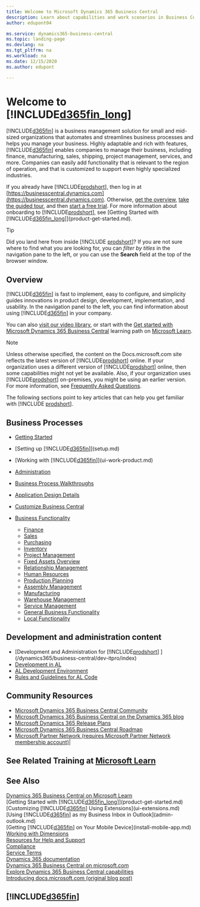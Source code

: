```yaml
---
title: Welcome to Microsoft Dynamics 365 Business Central
description: Learn about capabilities and work scenarios in Business Central, a business management solution for small and mid-sized organizations.
author: edupont04

ms.service: dynamics365-business-central
ms.topic: landing-page
ms.devlang: na
ms.tgt_pltfrm: na
ms.workload: na
ms.date: 12/15/2020
ms.author: edupont

---
```

# Welcome to [!INCLUDE[d365fin_long](includes/d365fin_long_md.md)]

[!INCLUDE[d365fin](includes/d365fin_md.md)] is a business management solution for small and mid-sized organizations that automates and streamlines business processes and helps you manage your business. Highly adaptable and rich with features, [!INCLUDE[d365fin](includes/d365fin_md.md)] enables companies to manage their business, including finance, manufacturing, sales, shipping, project management, services, and more. Companies can easily add functionality that is relevant to the region of operation, and that is customized to support even highly specialized industries.  

If you already have [!INCLUDE[prodshort](includes/prodshort.md)], then log in at [https://businesscentral.dynamics.com](https://businesscentral.dynamics.com). Otherwise, [get the overview](https://dynamics.microsoft.com/business-central/overview/),  [take the guided tour](https://dynamics.microsoft.com/en-us/guidedtour/dynamics/business-central/1/1), and then [start a free trial](https://go.microsoft.com/fwlink/?linkid=847861). For more information about onboarding to [!INCLUDE[prodshort](includes/prodshort.md)], see [Getting Started with [!INCLUDE[d365fin_long](includes/d365fin_long_md.md)]](product-get-started.md).  

> [!TIP]
> Did you land here from inside [!INCLUDE [prodshort](includes/prodshort.md)]? If you are not sure where to find what you are looking for, you can *filter by titles* in the navigation pane to the left, or you can use the **Search** field at the top of the browser window.

## Overview

[!INCLUDE[d365fin](includes/d365fin_md.md)] is fast to implement, easy to configure, and simplicity guides innovations in product design, development, implementation, and usability. In the navigation panel to the left, you can find information about using [!INCLUDE[d365fin](includes/d365fin_md.md)] in your company.  

You can also [visit our video library](across-videos.md), or start with the [Get started with Microsoft Dynamics 365 Business Central](/learn/paths/get-started-dynamics-365-business-central/) learning path on [Microsoft Learn](/learn/dynamics365/business-central?WT.mc_id=dyn365bc_landingpage-docs).  

> [!NOTE]
> Unless otherwise specified, the content on the Docs.microsoft.com site reflects the latest version of [!INCLUDE[prodshort](includes/prodshort.md)] online. If your organization uses a different version of [!INCLUDE[prodshort](includes/prodshort.md)] online, then some capabilities might not yet be available. Also, if your organization uses [!INCLUDE[prodshort](includes/prodshort.md)] on-premises, you might be using an earlier version. For more information, see [Frequently Asked Questions](across-faq.md).

The following sections point to key articles that can help you get familiar with [!INCLUDE [prodshort](includes/prodshort.md)].  

## Business Processes

- [Getting Started](product-get-started.md)
- [Setting up [!INCLUDE[d365fin](includes/d365fin_md.md)]](setup.md)
- [Working with [!INCLUDE[d365fin](includes/d365fin_md.md)]](ui-work-product.md)
- [Administration](admin-setup-and-administration.md)
- [Business Process Walkthroughs](walkthrough-business-process-walkthroughs.md)
- [Application Design Details](design-details-application-design.md)
- [Customize Business Central](ui-customizing-overview.md)
- [Business Functionality](across-business-functionality.md)

  - [Finance](finance.md)
  - [Sales](sales-manage-sales.md)
  - [Purchasing](purchasing-manage-purchasing.md)
  - [Inventory](inventory-manage-inventory.md)
  - [Project Management](projects-manage-projects.md)
  - [Fixed Assets Overview](fa-manage.md)
  - [Relationship Management](marketing-relationship-management.md)
  - [Human Resources](hr-manage-human-resources.md)
  - [Production Planning](production-planning.md)
  - [Assembly Management](assembly-assemble-items.md)
  - [Manufacturing](production-manage-manufacturing.md)
  - [Warehouse Management](warehouse-manage-warehouse.md)
  - [Service Management](service-service.md)
  - [General Business Functionality](ui-across-business-areas.md)
  - [Local Functionality](about-localization.md)

## Development and administration content

- [Development and Administration for [!INCLUDE[prodshort](includes/prodshort.md)] ](/dynamics365/business-central/dev-itpro/index)
- [Development in AL](/dynamics365/business-central/dev-itpro/developer/devenv-dev-overview)
- [AL Development Environment](/dynamics365/business-central/dev-itpro/developer/devenv-reference-overview)
- [Rules and Guidelines for AL Code](/dynamics365/business-central/dev-itpro/compliance/apptest-overview)

## Community Resources

- [Microsoft Dynamics 365 Business Central Community](https://community.dynamics.com/business)
- [Microsoft Dynamics 365 Business Central on the Dynamics 365 blog](https://cloudblogs.microsoft.com/dynamics365/it/product/business-central/)
- [Microsoft Dynamics 365 Release Plans](https://go.microsoft.com/fwlink/?linkid=2047422)
- [Microsoft Dynamics 365 Business Central Roadmap](https://dynamics.microsoft.com/roadmap/business-central/)
- [Microsoft Partner Network \(requires Microsoft Partner Network membership account\)](https://mspartner.microsoft.com/en/us/windows/index.aspx)|  

## See Related Training at [Microsoft Learn](/learn/dynamics365/business-central?WT.mc_id=dyn365bc_landingpage-docs)

## See Also

[Dynamics 365 Business Central on Microsoft Learn](/learn/dynamics365/business-central?WT.mc_id=dyn365bc_landingpage-docs)  
[Getting Started with [!INCLUDE[d365fin_long](includes/d365fin_long_md.md)]](product-get-started.md)  
[Customizing [!INCLUDE[d365fin](includes/d365fin_md.md)] Using Extensions](ui-extensions.md)  
[Using [!INCLUDE[d365fin](includes/d365fin_md.md)] as my Business Inbox in Outlook](admin-outlook.md)  
[Getting [!INCLUDE[d365fin](includes/d365fin_md.md)] on Your Mobile Device](install-mobile-app.md)  
[Working with Dimensions](finance-dimensions.md)  
[Resources for Help and Support](product-help-and-support.md)  
[Compliance](compliance/compliance-overview.md)  
[Service Terms](compliance/compliance-service-compliance.md#service-terms)  
[Dynamics 365 documentation](/dynamics365/)  
[Dynamics 365 Business Central on microsoft.com](https://dynamics.microsoft.com/business-central/overview/)  
[Explore Dynamics 365 Business Central capabilities](https://dynamics.microsoft.com/business-central/capabilities/)  
[Introducing docs.microsoft.com (original blog post)](https://docs.microsoft.com/teamblog/introducing-docs-microsoft-com)  

## [!INCLUDE[d365fin](includes/free_trial_md.md)]
